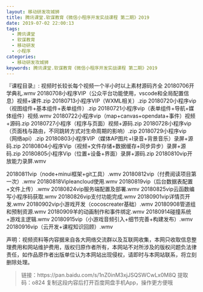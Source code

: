 ```yaml
---
layout: 移动研发攻城狮
title: 腾讯课堂.软谋教育《微信小程序开发实战课程 第二期》2019
date: 2019-07-02 22:00:13
tags:
  - 腾讯课堂
  - 软谋教育
  - 移动研发
  - 小程序
categories:
  - 移动研发攻城狮
keywords: 腾讯课堂.软谋教育《微信小程序开发实战课程 第二期》2019
---
```

『课程目录』:
视频时长较长每个视频一个半小时以上素材源码齐全
20180706开学典礼.wmv
20180708小程序VIP（公众平台功能使用，vscode和全局配置信息）视频+课件.zip
20180713小程序VIP（WXML相关）.zip
20180720小程序vip（视图组件+基本组件+表单组件）.zip
20180721小程序vip（表单组件+导航+媒体组件）视频.wmv
20180722小程序vip（map+canvas+opendata+事件）视频+源码.zip
20180727小程序（程序与页面）视频+源码.zip
20180728小程序vip（页面栈与路由，不同跳转方式对生命周期的影响）.zip
20180729小程序vip（网络api）.zip
20180803小程序VIP（媒体AP图片+I录音+背景音乐）录屏+源码.zip
20180804小程序Vip（视频+文件存储+数据缓存+同步异步）录屏+源码.zip
20180805小程序Vip（位置+设备+界面）录屏+源码.zip
20180810vip开放能力录屏.wmv
<!-- more -->
20180811vip（node+minui框架+git工具）.wmv
20180812vip（付费阅读项目第一次）.wmv
20180818Vipleancloud使用.wmv
20180819vip（后台数据表配置+文件上传）.wmv
20180824vip服务端配置及部署.wmv
20180825vip云函数编写小程序码获取.wmv
20180826vip支付功能完成.wmv
20180901vip详情页开发.wmv
20180902vip小游戏开发（cocoscreater基础）.wmv
20180908管道组和预制资源.wmv
20180909羊的动画制作和事件绑定.wmv
20180914碰撞系统+游戏主逻辑.wmv
20180915vip（小游戏音频引入+细节完善+构建发布）.wmv
20180916vip（云开发+课程知识回顾）.wmv
<div class="post-copyright">
    <div class="post-copyright__author">
      <span class="post-copyright-meta">声明：视频资料等内容据来自各大网络交流群以及互联网收集，本网只收取信息整理费用和网站维护费用，版权归原作者所有，本网站不对所涉及的版权问题负法律责任，如作品原作者出版单位认为本网站出现侵权，请即时与本网站联系，将立刻删除处理。 </span>
    </div>
</div>

<blockquote class="blockquote-center">
链接：https://pan.baidu.com/s/1nZ0inM3xjJSQSWCwLx0M8Q 
提取码：o824 
复制这段内容后打开百度网盘手机App，操作更方便哦
</blockquote>

